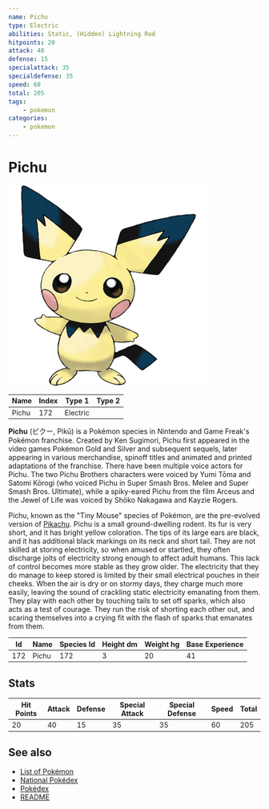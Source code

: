```yaml
---
name: Pichu
type: Electric
abilities: Static, (Hidden) Lightning Rod
hitpoints: 20
attack: 40
defense: 15
specialattack: 35
specialdefense: 35
speed: 60
total: 205
tags:
    - pokemon
categories:
    - pokemon
---
```


# Pichu


![Pichu](images/172.png)

| **Name** | **Index** | **Type 1** | **Type 2** |
|----|----|----|----|
| Pichu | 172 | Electric  |  |

**Pichu** (&#x30d4;&#x30af;&#x30fc;, Pik&#x016b;) is a Pok&#x00e9;mon species in Nintendo and Game Freak's Pok&#x00e9;mon franchise. Created by Ken Sugimori, Pichu first appeared in the video games Pok&#x00e9;mon Gold and Silver and subsequent sequels, later appearing in various merchandise, spinoff titles and animated and printed adaptations of the franchise. There have been multiple voice actors for Pichu. The two Pichu Brothers characters were voiced by Yumi T&#x014d;ma and Satomi K&#x014d;rogi (who voiced Pichu in Super Smash Bros. Melee and Super Smash Bros. Ultimate), while a spiky-eared Pichu from the film Arceus and the Jewel of Life was voiced by Sh&#x014d;ko Nakagawa and Kayzie Rogers.

Pichu, known as the "Tiny Mouse" species of Pok&#x00e9;mon, are the pre-evolved version of [Pikachu](Pikachu.md). Pichu is a small ground-dwelling rodent. Its fur is very short, and it has bright yellow coloration. The tips of its large ears are black, and it has additional black markings on its neck and short tail. They are not skilled at storing electricity, so when amused or startled, they often discharge jolts of electricity strong enough to affect adult humans. This lack of control becomes more stable as they grow older. The electricity that they do manage to keep stored is limited by their small electrical pouches in their cheeks. When the air is dry or on stormy days, they charge much more easily, leaving the sound of crackling static electricity emanating from them. They play with each other by touching tails to set off sparks, which also acts as a test of courage. They run the risk of shorting each other out, and scaring themselves into a crying fit with the flash of sparks that emanates from them.



| **Id** | **Name** | **Species Id** | **Height dm** | **Weight hg** | **Base Experience** |
|--------|----------|----------------|------------|------------|---------------------|
| 172 | Pichu | 172 | 3 | 20 | 41 |



## Stats

| **Hit Points** | **Attack** | **Defense** | **Special Attack** | **Special Defense** | **Speed** | **Total** |
|----------------|------------|-------------|--------------------|---------------------|-----------|-----------|
| 20 | 40 | 15 | 35 | 35 | 60 | 205 |

## See also

- [List of Pokémon](../pokemon.md)
- [National Pokédex](../national_pokedex.md)
- [Pokédex](../pokedex.md)
- [README](../README.md)
